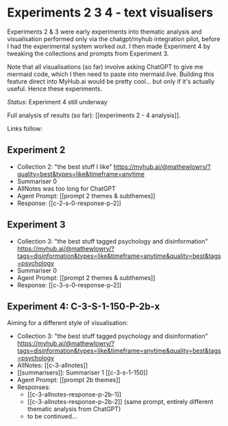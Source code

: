 # Experiments 2 3 4 - text visualisers

Experiments 2 & 3 were early experiments into thematic analysis and visualisation performed only via the chatgpt/myhub integration pilot, before I had the experimental system worked out. I then made Experiment 4 by tweaking the collections and prompts from Experiment 3.

Note that all visualisations (so far) involve asking ChatGPT to give me mermaid code, which I then need to paste into mermaid.live. Building this feature direct into MyHub.ai would be pretty cool... but only if it's actually useful. Hence these experiments.

*Status*: Experiment 4 still underway 

Full analysis of results (so far): [[experiments 2 - 4 analysis]].

Links follow:

## Experiment 2

* Collection 2: "the best stuff I like" https://myhub.ai/@mathewlowry/?quality=best&types=like&timeframe=anytime
* Summariser 0
* AllNotes was too long for ChatGPT 
* Agent Prompt: [[prompt 2 themes & subthemes]]
* Response: [[c-2-s-0-response-p-2]]
## Experiment 3

* Collection 3: "the best stuff tagged psychology and disinformation" https://myhub.ai/@mathewlowry/?tags=disinformation&types=like&timeframe=anytime&quality=best&tags=psychology 
* Summariser 0
* Agent Prompt: [[prompt 2 themes & subthemes]]
* Response: [[c-3-s-0-response-p-2]]

## Experiment 4: C-3-S-1-150-P-2b-x

Aiming for a different style of visualisation:

* Collection 3: "the best stuff tagged psychology and disinformation" https://myhub.ai/@mathewlowry/?tags=disinformation&types=like&timeframe=anytime&quality=best&tags=psychology 
* AllNotes: [[c-3-allnotes]]
* [[summarisers]]: Summariser 1 [[c-3-s-1-150]]
* Agent Prompt: [[prompt 2b themes]]
* Responses: 
	* [[c-3-allnotes-response-p-2b-1]]
	* [[c-3-allnotes-response-p-2b-2]] (same prompt, entirely different thematic analysis from ChatGPT) 
	* to be continued... 
